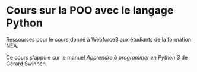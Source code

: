 # Cours sur la POO avec le langage Python

Ressources pour le cours donné à Webforce3 aux étudiants de la formation NEA.

Ce cours s'appuie sur le manuel _Apprendre à programmer en Python 3_ de Gérard Swinnen.
